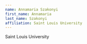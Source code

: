 ```yaml
---
name: Annamaria Szakonyi
first_name: Annamaria
last_name: Szakonyi
affiliation: Saint Louis University
---
```


Saint Louis University
